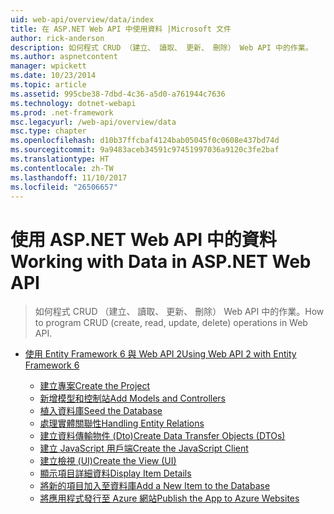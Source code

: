 ```yaml
---
uid: web-api/overview/data/index
title: 在 ASP.NET Web API 中使用資料 |Microsoft 文件
author: rick-anderson
description: 如何程式 CRUD （建立、 讀取、 更新、 刪除） Web API 中的作業。
ms.author: aspnetcontent
manager: wpickett
ms.date: 10/23/2014
ms.topic: article
ms.assetid: 995cbe38-7dbd-4c36-a5d0-a761944c7636
ms.technology: dotnet-webapi
ms.prod: .net-framework
msc.legacyurl: /web-api/overview/data
msc.type: chapter
ms.openlocfilehash: d10b37ffcbaf4124bab05045f0c0608e437bd74d
ms.sourcegitcommit: 9a9483aceb34591c97451997036a9120c3fe2baf
ms.translationtype: HT
ms.contentlocale: zh-TW
ms.lasthandoff: 11/10/2017
ms.locfileid: "26506657"
---
```

<a name="working-with-data-in-aspnet-web-api"></a><span data-ttu-id="79750-103">使用 ASP.NET Web API 中的資料</span><span class="sxs-lookup"><span data-stu-id="79750-103">Working with Data in ASP.NET Web API</span></span>
====================
> <span data-ttu-id="79750-104">如何程式 CRUD （建立、 讀取、 更新、 刪除） Web API 中的作業。</span><span class="sxs-lookup"><span data-stu-id="79750-104">How to program CRUD (create, read, update, delete) operations in Web API.</span></span>


- [<span data-ttu-id="79750-105">使用 Entity Framework 6 與 Web API 2</span><span class="sxs-lookup"><span data-stu-id="79750-105">Using Web API 2 with Entity Framework 6</span></span>](using-web-api-with-entity-framework/index.md)

    - [<span data-ttu-id="79750-106">建立專案</span><span class="sxs-lookup"><span data-stu-id="79750-106">Create the Project</span></span>](using-web-api-with-entity-framework/part-1.md)
    - [<span data-ttu-id="79750-107">新增模型和控制站</span><span class="sxs-lookup"><span data-stu-id="79750-107">Add Models and Controllers</span></span>](using-web-api-with-entity-framework/part-2.md)
    - [<span data-ttu-id="79750-108">植入資料庫</span><span class="sxs-lookup"><span data-stu-id="79750-108">Seed the Database</span></span>](using-web-api-with-entity-framework/part-3.md)
    - [<span data-ttu-id="79750-109">處理實體關聯性</span><span class="sxs-lookup"><span data-stu-id="79750-109">Handling Entity Relations</span></span>](using-web-api-with-entity-framework/part-4.md)
    - [<span data-ttu-id="79750-110">建立資料傳輸物件 (Dto)</span><span class="sxs-lookup"><span data-stu-id="79750-110">Create Data Transfer Objects (DTOs)</span></span>](using-web-api-with-entity-framework/part-5.md)
    - [<span data-ttu-id="79750-111">建立 JavaScript 用戶端</span><span class="sxs-lookup"><span data-stu-id="79750-111">Create the JavaScript Client</span></span>](using-web-api-with-entity-framework/part-6.md)
    - [<span data-ttu-id="79750-112">建立檢視 (UI)</span><span class="sxs-lookup"><span data-stu-id="79750-112">Create the View (UI)</span></span>](using-web-api-with-entity-framework/part-7.md)
    - [<span data-ttu-id="79750-113">顯示項目詳細資料</span><span class="sxs-lookup"><span data-stu-id="79750-113">Display Item Details</span></span>](using-web-api-with-entity-framework/part-8.md)
    - [<span data-ttu-id="79750-114">將新的項目加入至資料庫</span><span class="sxs-lookup"><span data-stu-id="79750-114">Add a New Item to the Database</span></span>](using-web-api-with-entity-framework/part-9.md)
    - [<span data-ttu-id="79750-115">將應用程式發行至 Azure 網站</span><span class="sxs-lookup"><span data-stu-id="79750-115">Publish the App to Azure Websites</span></span>](using-web-api-with-entity-framework/part-10.md)
